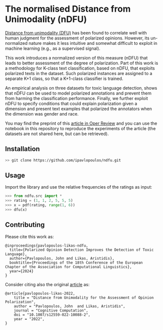 # The normalised Distance from Unimodality (nDFU)

[Distance from unimodality (DFU)](https://github.com/ipavlopoulos/dfu/) has been found to correlate well with human judgment for the assessment of polarized opinions. However, its un-normalized nature makes it less intuitive and somewhat difficult to exploit in machine learning (e.g., as a supervised signal). 

This work introduces a normalized version of this measure (nDFU) that leads to better assessment of the degree of polarization. Part of this work is a methodology for K-class text classification, based on nDFU, that exploits polarized texts in the dataset. Such polarized instances are assigned to a separate K+1 class, so that a K+1-class classifier is trained. 

An empirical analysis on three datasets for toxic language detection, shows that nDFU can be used to model polarized annotations and prevent them from harming the classification performance. Finally, we further exploit nDFU to specify conditions that could explain polarization given a dimension and present text examples that polarized the annotators when the dimension was gender and race.

You may find the preprint of this [article in Oper Review](https://openreview.net/pdf?id=DKNaMP33ZL) and you can use the notebook in this repository to reproduce the experiments of the article (the datasets are not shared here, but can be retrieved).

## Installation
```bash
>> git clone https://github.com/ipavlopoulos/ndfu.git
```
## Usage
Import the library and use the relative frequencies of the ratings as input:

```python
>>> from ndfu.src import *
>>> rating = (1, 1, 2, 5, 5, 5)
>>> x = pdf(rating, range(1, 6))
>>> dfu(x)
```

## Contributing
Please cite this work as:
```
@inproceedings{pavlopoulos-likas-ndfu,
  title={Polarized Opinion Detection Improves the Detection of Toxic Language},
  author={Pavlopoulos, John and Likas, Aristidis},
  booktitle={Proceedings of the 18th Conference of the European Chapter of the Association for Computational Linguistics},
  year={2024}
}
```

Consider citing also the original [article](https://link.springer.com/article/10.1007/s12559-022-10088-2) as:
```
@article{pavlopoulos-likas-2022,
    title = "Distance from Unimodality for the Assessment of Opinion Polarization",
    author = "Pavlopoulos, John  and Likas, Aristidis",
    journal = "Cognitive Computation",
    doi = "10.1007/s12559-022-10088-2",
    year = "2022",
}
```
